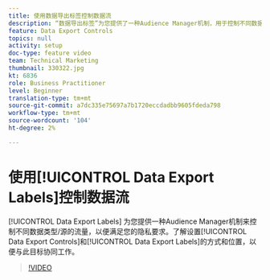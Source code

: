 ```yaml
---
title: 使用数据导出标签控制数据流
description: “数据导出标签”为您提供了一种Audience Manager机制，用于控制不同数据类型/源的流，以便满足您的隐私要求。 了解如何设置“数据导出控件”和“数据导出标签”，并在何处设置，以配合此工作。
feature: Data Export Controls
topics: null
activity: setup
doc-type: feature video
team: Technical Marketing
thumbnail: 330322.jpg
kt: 6836
role: Business Practitioner
level: Beginner
translation-type: tm+mt
source-git-commit: a7dc335e75697a7b1720eccdadbb9605fdeda798
workflow-type: tm+mt
source-wordcount: '104'
ht-degree: 2%

---
```



# 使用[!UICONTROL Data Export Labels]控制数据流

[!UICONTROL Data Export Labels] 为您提供一种Audience Manager机制来控制不同数据类型/源的流量，以便满足您的隐私要求。了解设置[!UICONTROL Data Export Controls]和[!UICONTROL Data Export Labels]的方式和位置，以便与此目标协同工作。

>[!VIDEO](https://video.tv.adobe.com/v/330322/?quality=12&learn=on)
